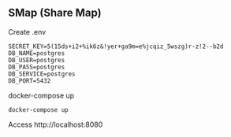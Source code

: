 ## SMap (Share Map)

Create .env
```
SECRET_KEY=5(15ds+i2+%ik6z&!yer+ga9m=e%jcqiz_5wszg)r-z!2--b2d
DB_NAME=postgres
DB_USER=postgres
DB_PASS=postgres
DB_SERVICE=postgres
DB_PORT=5432
```

docker-compose up
```
docker-compose up
```

Access http://localhost:8080
